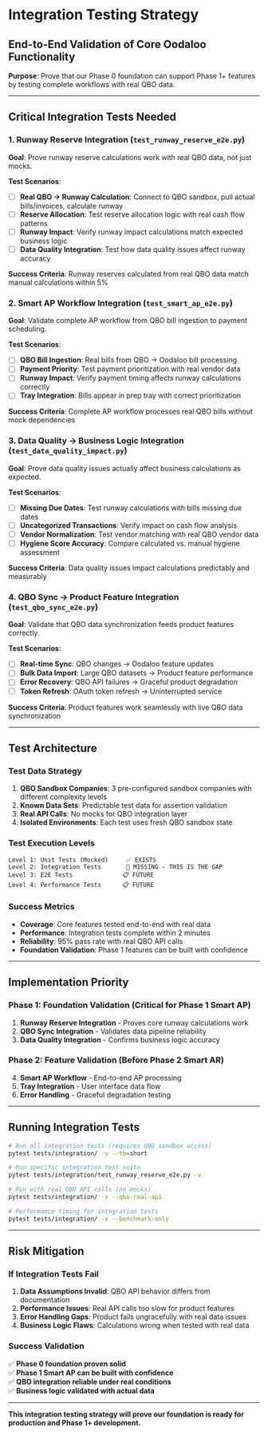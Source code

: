 # Integration Testing Strategy
## End-to-End Validation of Core Oodaloo Functionality

**Purpose**: Prove that our Phase 0 foundation can support Phase 1+ features by testing complete workflows with real QBO data.

---

## **Critical Integration Tests Needed**

### **1. Runway Reserve Integration** (`test_runway_reserve_e2e.py`)
**Goal**: Prove runway reserve calculations work with real QBO data, not just mocks.

**Test Scenarios**:
- [ ] **Real QBO → Runway Calculation**: Connect to QBO sandbox, pull actual bills/invoices, calculate runway
- [ ] **Reserve Allocation**: Test reserve allocation logic with real cash flow patterns  
- [ ] **Runway Impact**: Verify runway impact calculations match expected business logic
- [ ] **Data Quality Integration**: Test how data quality issues affect runway accuracy

**Success Criteria**: Runway reserves calculated from real QBO data match manual calculations within 5%

### **2. Smart AP Workflow Integration** (`test_smart_ap_e2e.py`)
**Goal**: Validate complete AP workflow from QBO bill ingestion to payment scheduling.

**Test Scenarios**:
- [ ] **QBO Bill Ingestion**: Real bills from QBO → Oodaloo bill processing
- [ ] **Payment Priority**: Test payment prioritization with real vendor data
- [ ] **Runway Impact**: Verify payment timing affects runway calculations correctly
- [ ] **Tray Integration**: Bills appear in prep tray with correct prioritization

**Success Criteria**: Complete AP workflow processes real QBO bills without mock dependencies

### **3. Data Quality → Business Logic Integration** (`test_data_quality_impact.py`)
**Goal**: Prove data quality issues actually affect business calculations as expected.

**Test Scenarios**:
- [ ] **Missing Due Dates**: Test runway calculations with bills missing due dates
- [ ] **Uncategorized Transactions**: Verify impact on cash flow analysis
- [ ] **Vendor Normalization**: Test vendor matching with real QBO vendor data
- [ ] **Hygiene Score Accuracy**: Compare calculated vs. manual hygiene assessment

**Success Criteria**: Data quality issues impact calculations predictably and measurably

### **4. QBO Sync → Product Feature Integration** (`test_qbo_sync_e2e.py`)
**Goal**: Validate that QBO data synchronization feeds product features correctly.

**Test Scenarios**:
- [ ] **Real-time Sync**: QBO changes → Oodaloo feature updates
- [ ] **Bulk Data Import**: Large QBO datasets → Product feature performance
- [ ] **Error Recovery**: QBO API failures → Graceful product degradation
- [ ] **Token Refresh**: OAuth token refresh → Uninterrupted service

**Success Criteria**: Product features work seamlessly with live QBO data synchronization

---

## **Test Architecture**

### **Test Data Strategy**
1. **QBO Sandbox Companies**: 3 pre-configured sandbox companies with different complexity levels
2. **Known Data Sets**: Predictable test data for assertion validation
3. **Real API Calls**: No mocks for QBO integration layer
4. **Isolated Environments**: Each test uses fresh QBO sandbox state

### **Test Execution Levels**
```
Level 1: Unit Tests (Mocked)     ✅ EXISTS
Level 2: Integration Tests       🚨 MISSING - THIS IS THE GAP
Level 3: E2E Tests              📋 FUTURE
Level 4: Performance Tests      📋 FUTURE
```

### **Success Metrics**
- **Coverage**: Core features tested end-to-end with real data
- **Performance**: Integration tests complete within 2 minutes
- **Reliability**: 95% pass rate with real QBO API calls
- **Foundation Validation**: Phase 1 features can be built with confidence

---

## **Implementation Priority**

### **Phase 1: Foundation Validation** (Critical for Phase 1 Smart AP)
1. **Runway Reserve Integration** - Proves core runway calculations work
2. **QBO Sync Integration** - Validates data pipeline reliability  
3. **Data Quality Integration** - Confirms business logic accuracy

### **Phase 2: Feature Validation** (Before Phase 2 Smart AR)
4. **Smart AP Workflow** - End-to-end AP processing
5. **Tray Integration** - User interface data flow
6. **Error Handling** - Graceful degradation testing

---

## **Running Integration Tests**

```bash
# Run all integration tests (requires QBO sandbox access)
pytest tests/integration/ -v --tb=short

# Run specific integration test suite
pytest tests/integration/test_runway_reserve_e2e.py -v

# Run with real QBO API calls (no mocks)
pytest tests/integration/ -v --qbo-real-api

# Performance timing for integration tests  
pytest tests/integration/ -v --benchmark-only
```

---

## **Risk Mitigation**

### **If Integration Tests Fail**
1. **Data Assumptions Invalid**: QBO API behavior differs from documentation
2. **Performance Issues**: Real API calls too slow for product features
3. **Error Handling Gaps**: Product fails ungracefully with real data issues
4. **Business Logic Flaws**: Calculations wrong when tested with real data

### **Success Validation**
✅ **Phase 0 foundation proven solid**  
✅ **Phase 1 Smart AP can be built with confidence**  
✅ **QBO integration reliable under real conditions**  
✅ **Business logic validated with actual data**

---

**This integration testing strategy will prove our foundation is ready for production and Phase 1+ development.**
